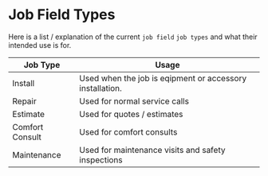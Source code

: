 # Job Field Types

Here is a list / explanation of the current `job field` `job types` and what
their intended use is for.

|Job Type| Usage |
|--------|-------|
| Install | Used when the job is eqipment or accessory installation. |
| Repair | Used for normal service calls |
| Estimate | Used for quotes / estimates |
| Comfort Consult | Used for comfort consults |
| Maintenance | Used for maintenance visits and safety inspections |

